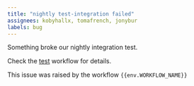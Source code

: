 ```yaml
---
title: "nightly test-integration failed"
assignees: kobyhallx, tomafrench, jonybur
labels: bug
---
```


Something broke our nightly integration test.

Check the [test]({{env.WORKFLOW_URL}}) workflow for details.

This issue was raised by the workflow `{{env.WORKFLOW_NAME}}`
